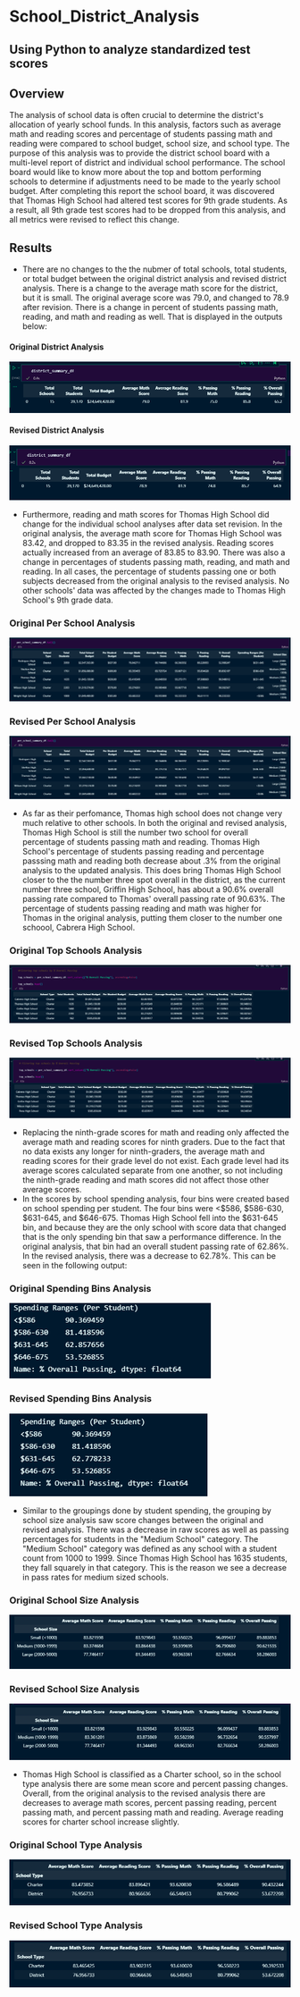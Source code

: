 # School_District_Analysis

## Using Python to analyze standardized test scores

## Overview
The analysis of school data is often crucial to determine the district's allocation of yearly school funds.  In this analysis, factors such as average math and reading scores and percentage of students passing math and reading were compared to school budget, school size, and school type. The purpose of this analysis was to provide the district school board with a multi-level report of district and individual school performance.  The school board would like to know more about the top and bottom performing schools to determine if adjustments need to be made to the yearly school budget.  After completing this report the school board, it was discovered that Thomas High School had altered test scores for 9th grade students.  As a result, all 9th grade test scores had to be dropped from this analysis, and all metrics were revised to reflect this change. 

## Results
* There are no changes to the the nubmer of total schools, total students, or total budget between the original district analysis and revised district analysis.  There is a change to the average math score for the district, but it is small.  The original average score was 79.0, and changed to 78.9 after revision.  There is a change in percent of students passing math, reading, and math and reading as well.  That is displayed in the outputs below:
#### Original District Analysis
![ODA](https://github.com/Mots94/School_District_Analysis/blob/main/Resources/district_analysis_original.PNG)
#### Revised District Analysis
![RDA](https://github.com/Mots94/School_District_Analysis/blob/main/Resources/district_analysis_revised.PNG)

* Furthermore, reading and math scores for Thomas High School did change for the individual school analyses after data set revision.  In the original analysis, the average math score for Thomas High School was 83.42, and dropped to 83.35 in the revised analysis.  Reading scores actually increased from an average of 83.85 to 83.90.  There was also a change in percentages of students passing math, reading, and math and reading.  In all cases, the percentage of students passing one or both subjects decreased from the original analysis to the revised analysis.  No other schools' data was affected by the changes made to Thomas High School's 9th grade data.
### Original Per School Analysis
![OSA](https://github.com/Mots94/School_District_Analysis/blob/main/Resources/school_analysis_original.PNG)
### Revised Per School Analysis
![RSA](https://github.com/Mots94/School_District_Analysis/blob/main/Resources/school_analysis_revised.PNG)

* As far as their perfomance, Thomas high school does not change very much relative to other schools.  In both the original and revised analysis, Thomas High School is still the number two school for overall percentage of students passing math and reading.  Thomas High School's percentage of students passing reading and percentage passsing math and reading both decrease about .3% from the original analysis to the updated analysis.  This does bring Thomas High School closer to the the number three spot overall in the district, as the current number three school, Griffin High School, has about a 90.6% overall passing rate compared to Thomas' overall passing rate of 90.63%.  The percentage of students passing reading and math was higher for Thomas in the original analysis, putting them closer to the number one schoool, Cabrera High School. 
### Original Top Schools Analysis
![OTS](https://github.com/Mots94/School_District_Analysis/blob/main/Resources/original_top_schools.PNG)
### Revised Top Schools Analysis
![RTS](https://github.com/Mots94/School_District_Analysis/blob/main/Resources/revised_top_schools.PNG)

* Replacing the ninth-grade scores for math and reading only affected the average math and reading scores for ninth graders.  Due to the fact that no data exists any longer for ninth-graders, the average math and reading scores for their grade level do not exist.  Each grade level had its average scores calculated separate from one another, so not including the ninth-grade reading and math scores did not affect those other average scores.
* In the scores by school spending analysis, four bins were created based on school spending per student.  The four bins were <$586, $586-630, $631-645, and $646-675.  Thomas High School fell into the $631-645 bin, and because they are the only school with score data that changed that is the only spending bin that saw a performance difference.  In the original analysis, that bin had an overall student passing rate of 62.86%.  In the revised analysis, there was a decrease to 62.78%.  This can be seen in the following output:
### Original Spending Bins Analysis
![OSB](https://github.com/Mots94/School_District_Analysis/blob/main/Resources/original_spending_bins.PNG)
### Revised Spending Bins Analysis
![RSB](https://github.com/Mots94/School_District_Analysis/blob/main/Resources/revised_spending_bins.PNG)
* Similar to the groupings done by student spending, the grouping by school size analysis saw score changes between the original and revised analysis.  There was a decrease in raw scores as well as passing percentages for students in the "Medium School" category.  The "Medium School" category was defined as any school with a student count from 1000 to 1999.  Since Thomas High School has 1635 students, they fall squarely in that category.  This is the reason we see a decrease in pass rates for medium sized schools.
### Original School Size Analysis
![OSS](https://github.com/Mots94/School_District_Analysis/blob/main/Resources/original_school_size.PNG)
### Revised School Size Analysis
![RSS](https://github.com/Mots94/School_District_Analysis/blob/main/Resources/revised_school_size.PNG)
* Thomas High School is classified as a Charter school, so in the school type analysis there are some mean score and percent passing changes.  Overall, from the original analysis to the revised analysis there are decreases to average math scores, percent passing reading, percent passing math, and percent passing math and reading.  Average reading scores for charter school increase slightly.  
### Original School Type Analysis
![OST](https://github.com/Mots94/School_District_Analysis/blob/main/Resources/original_school_type.PNG)
### Revised School Type Analysis
![RST](https://github.com/Mots94/School_District_Analysis/blob/main/Resources/revised_school_type.PNG)